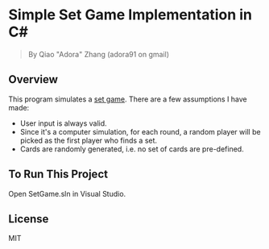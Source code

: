 # Simple Set Game Implementation in C#
> By Qiao "Adora" Zhang (adora91 on gmail)

Overview
----
This program simulates a [set game].
There are a few assumptions I have made:
  - User input is always valid.
  - Since it's a computer simulation, for each round, a random player will be picked as the first player who finds a set.
  - Cards are randomly generated, i.e. no set of cards are pre-defined.

To Run This Project
----
Open SetGame.sln in Visual Studio.

License
----
MIT


[set game]: <https://en.wikipedia.org/wiki/Set_(game)>
